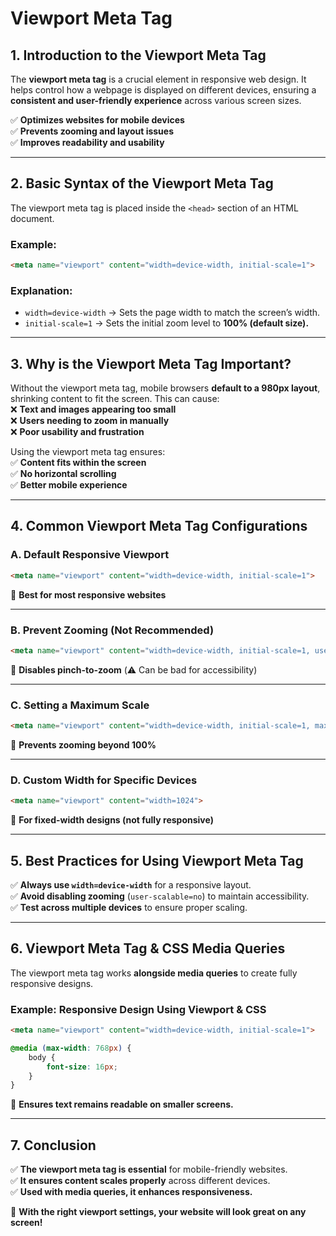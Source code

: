 # **Viewport Meta Tag**  

## **1. Introduction to the Viewport Meta Tag**  
The **viewport meta tag** is a crucial element in responsive web design. It helps control how a webpage is displayed on different devices, ensuring a **consistent and user-friendly experience** across various screen sizes.  

✅ **Optimizes websites for mobile devices**  
✅ **Prevents zooming and layout issues**  
✅ **Improves readability and usability**  

---

## **2. Basic Syntax of the Viewport Meta Tag**  
The viewport meta tag is placed inside the `<head>` section of an HTML document.

### **Example:**  
```html
<meta name="viewport" content="width=device-width, initial-scale=1">
```

### **Explanation:**
- `width=device-width` → Sets the page width to match the screen’s width.  
- `initial-scale=1` → Sets the initial zoom level to **100% (default size).**  

---

## **3. Why is the Viewport Meta Tag Important?**  
Without the viewport meta tag, mobile browsers **default to a 980px layout**, shrinking content to fit the screen. This can cause:  
❌ **Text and images appearing too small**  
❌ **Users needing to zoom in manually**  
❌ **Poor usability and frustration**  

Using the viewport meta tag ensures:  
✅ **Content fits within the screen**  
✅ **No horizontal scrolling**  
✅ **Better mobile experience**  

---

## **4. Common Viewport Meta Tag Configurations**  

### **A. Default Responsive Viewport**  
```html
<meta name="viewport" content="width=device-width, initial-scale=1">
```
📌 **Best for most responsive websites**  

---

### **B. Prevent Zooming (Not Recommended)**
```html
<meta name="viewport" content="width=device-width, initial-scale=1, user-scalable=no">
```
📌 **Disables pinch-to-zoom** (⚠️ Can be bad for accessibility)  

---

### **C. Setting a Maximum Scale**
```html
<meta name="viewport" content="width=device-width, initial-scale=1, maximum-scale=1">
```
📌 **Prevents zooming beyond 100%**  

---

### **D. Custom Width for Specific Devices**  
```html
<meta name="viewport" content="width=1024">
```
📌 **For fixed-width designs (not fully responsive)**  

---

## **5. Best Practices for Using Viewport Meta Tag**  
✅ **Always use `width=device-width`** for a responsive layout.  
✅ **Avoid disabling zooming** (`user-scalable=no`) to maintain accessibility.  
✅ **Test across multiple devices** to ensure proper scaling.  

---

## **6. Viewport Meta Tag & CSS Media Queries**  
The viewport meta tag works **alongside media queries** to create fully responsive designs.

### **Example: Responsive Design Using Viewport & CSS**
```html
<meta name="viewport" content="width=device-width, initial-scale=1">
```
```css
@media (max-width: 768px) {
    body {
        font-size: 16px;
    }
}
```
📌 **Ensures text remains readable on smaller screens.**  

---

## **7. Conclusion**  
✅ **The viewport meta tag is essential** for mobile-friendly websites.  
✅ **It ensures content scales properly** across different devices.  
✅ **Used with media queries, it enhances responsiveness.**  

🚀 **With the right viewport settings, your website will look great on any screen!**